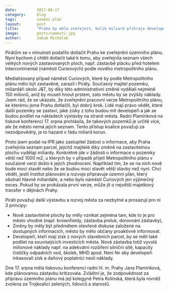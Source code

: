 ```yaml
---
date:         2017-08-17
category:     blog
tags:         územní-plán
layout:       post
title:        "Praha by měla zveřejnit, kolik miliard přihraje developerům na změnách územního plánu"
image:        posts/namesti.jpg
author:       Jakub Michálek
---
```


Pirátům se v minulosti podařilo dotlačit Prahu ke zveřejnění územního plánu. Nyní bychom ji chtěli dotlačit také k tomu, aby zveřejnila seznam všech velkých nových zastavovaných ploch, např. zástavbě plácku před hotelem Intercontinental (náměstí Curieových) podle nového metropolitního plánu.

Medializovaný případ náměstí Curiových, které by podle Metropolitního plánu mělo být zastavěné, zarazil i Piráty. Současný majitel pozemku, miliardáři okolo J&T, by díky této administrativní změně vydělali nejméně 150 milionů, aniž by museli hnout prstem, zato městu by se zvýšily náklady. Jsem rád, že se ukázalo, že zveřejnění pracovní verze Metropolitního plánu, ke kterému jsme Prahu dotlačili, byl dobrý krok. Lidé mají právo vědět, které další pozemky se zastaví, jaké zisky z toho budou mít developeři a jak se budou podílet na nákladech výstavby na straně města. Radní Plamínková na tiskové konferenci 17. srpna prohlásila, že takových pozemků je určitě více, ale že město nemá jejich seznam. Tento přístup koalice považuji za nezodpovědný, je to hazard v řádu miliard korun.

Proto jsem podal na IPR jako zastupitel žádost o informace, aby Praha zveřejnila seznam parcel, jejichž majitelé díky změně na zastavitelnou plochu vydělají miliardy. Konkrétně jde v žádosti o informace o pozemky větší než 1000 m2, u kterých by v případě přijetí Metropolitního plánu v současné verzi došlo k jejich zhodnocení. Například tím, že se na nich nově bude moci stavět nebo že se budou moci stavět větší stavby než nyní. Chci vědět, jestli Institut plánování a rozvoje připravuje územní plán, který obohatí hlavně miliardáře, a nebo bylo náměstí Curiových jen výjimečný exces. Pokud by se prokázala první verze, může jít o největší majetkový transfer v dějinách Prahy.

Piráti považují další výstavbu a rozvoj města za nezbytné a prosazují pro ni 3 principy: 

* Nově zastavitelné plochy by měly vznikat zejména tam, kde to je pro město vhodné (např. brownfieldy, zástavba proluk, dorovnání zástavby), 
* Změny by měly být předmětem otevřené diskuse založené na dostupných informacích, město by mělo občany proaktivně informovat. 
* Developeři, kteří mají zisk z nových stavebních parcel, by se měli také podílet na souvisejících investicích města. Nová zástavba totiž vyvolá milionové náklady např. na adekvátní rozšíření silniční sítě, kapacity čističky odpadních vod, školek, MHD apod. Není fér aby developeři inkasovali zisk a daňový poplatníci nesli náklady.

Dne 17. srpna měla tiskovou konferenci radní hl. m. Prahy Jana Plamínková, kde plánovanou zástavbu kritizovala. Zvláštní je, že zodpovědnost za přípravu územního plánu má její kolegyně Petra Kolínská, která byla rovněž zvolena za Trojkoalici zelených, lidovců a starostů. 
